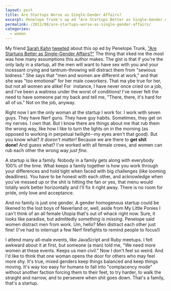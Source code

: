 ```yaml
---
layout: post
title: Are Startups Worse as Single-Gender Affairs?
excerpt: Penelope Trunk's op ed "Are Startups Better as Single-Gender Affairs?" article raised a few eyebrows and a few voices in the female web workers community. My two cents? People are people, and startups should be like families, not monocultures.
permalink: /2011/08/are-startups-worse-as-single-gender-affairs/
categories: 
  - women
---
```

My friend <a href="http://www.kahnlab.com/">Sarah Kahn</a> <a href="https://twitter.com/#!/aarahkahak/statuses/99839362501574656">tweeted</a> about this op ed by Penelope Trunk, <a href="http://www.bnet.com/blog/startup-tips/are-startups-better-as-single-gender-affairs/168?promo=857&amp;tag=nl.e857">"Are Startups Better as Single-Gender Affairs?"</a> The thing that irked me the most was how many assumptions this author makes. The gist is that if you're the only lady in a startup, all the men will want to have sex with you and your incessant crying and tantrum-throwing will distract them from "sewious bidness." She says that "men and women are different at work," and that she was "too emotional" for her male coworkers. That ma ybe true for her, but not all women are alike! For  instance, I have never once cried on a job, and I've been a waitress under the worst of conditions! I've never felt the need to have someone pat my back and tell me, "There, there, it's hard for all of us." Not on the job, anyway.

Right now I am the only woman at the startup I work for. I work with seven guys. They have Nerf guns. They have guy habits. Sometimes, they get on my nerves. I own that. But I know there are things about me that rub them the wrong way, like how I like to turn the lights on in the morning (as opposed to working in perpetual twilight--my eyes aren't that good). But you know what? <em>It doesn't matter!</em> Because we are there to <strong>get shit done!</strong> And guess what? I've worked with all female crews, and women can rub each other the wrong way <em>just fine.</em>

A startup is like a family. Nobody in a family gets along with everybody 100% of the time. What keeps a family together is how you work through your differences and hold tight when faced with big challenges (like looming deadlines). You have to be honest with each other, and acknowledge when you've messed up or the shit is hitting the fan or yes, that menu would totally work better horizontally and I'll fix it right away. There is no room for pride, only love and acceptance.

And no family is just one gender. A gender homogenous startup could be likened to the lost boys of Neverland or, well, aside from My Little Ponies I can't think of an all female Utopia that's out of whack right now. Sure, it looks like paradise, but admittedly <em>something is missing</em>. Penelope said women distract men from work. Um, hello? Men distract each other just fine! (I've had to interrupt a few Nerf firefights to remind people to focus!)

I attend many all-male events, like JavaScript and Ruby meetups. I felt awkward about it at first, but someone (a man) told me, "We need more women at these events. Keeps us men civil." Now I don't feel so weird. And I'd like to think that one woman opens the door for others who may feel more shy. It's true, mixed genders keep things balanced and keep things moving. It's way too easy for humans to fall into "complacency mode" without another faction forcing them to their feet, to try harder, to walk the straight and narrow, and to persevere when shit goes down. That's a family, that's a startup.